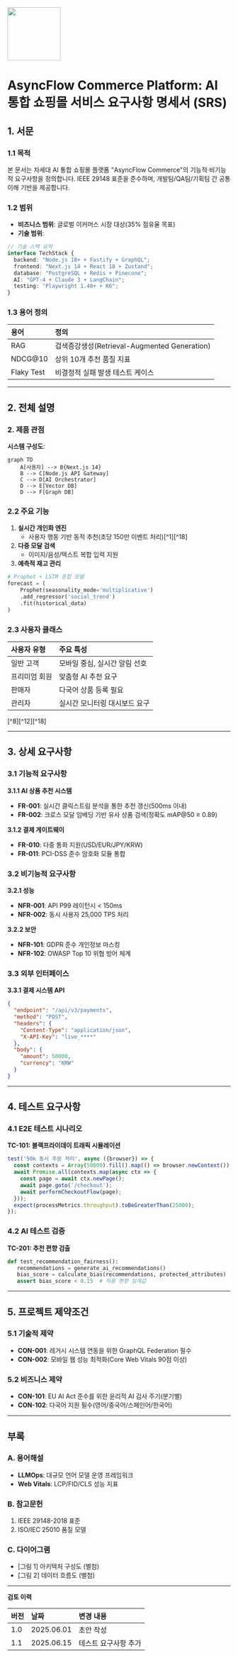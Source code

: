 <img src="https://r2cdn.perplexity.ai/pplx-full-logo-primary-dark%402x.png" class="logo" width="120"/>

# AsyncFlow Commerce Platform: AI 통합 쇼핑몰 서비스 요구사항 명세서 (SRS)

## 1. 서문

### 1.1 목적

본 문서는 차세대 AI 통합 쇼핑몰 플랫폼 "AsyncFlow Commerce"의 기능적·비기능적 요구사항을 정의합니다. IEEE 29148 표준을 준수하며, 개발팀/QA팀/기획팀 간 공통 이해 기반을 제공합니다.

### 1.2 범위

- **비즈니스 범위**: 글로벌 이커머스 시장 대상(35% 점유율 목표)
- **기술 범위**:

```typescript  
// 기술 스택 요약  
interface TechStack {  
  backend: "Node.js 18+ + Fastify + GraphQL";  
  frontend: "Next.js 14 + React 18 + Zustand";  
  database: "PostgreSQL + Redis + Pinecone";  
  AI: "GPT-4 + Claude 3 + LangChain";  
  testing: "Playwright 1.40+ + K6";  
}  
```


### 1.3 용어 정의

| 용어 | 정의 |
| :-- | :-- |
| RAG | 검색증강생성(Retrieval-Augmented Generation) |
| NDCG@10 | 상위 10개 추천 품질 지표 |
| Flaky Test | 비결정적 실패 발생 테스트 케이스 |


---

## 2. 전체 설명

### 2. 제품 관점

**시스템 구성도**:

```mermaid  
graph TD  
    A[사용자] --> B{Next.js 14}  
    B --> C[Node.js API Gateway]  
    C --> D[AI Orchestrator]  
    D --> E[Vector DB]  
    D --> F[Graph DB]  
```


### 2.2 주요 기능

1. **실시간 개인화 엔진**
    - 사용자 행동 기반 동적 추천(초당 150만 이벤트 처리)[^1][^18]
2. **다중 모달 검색**
    - 이미지/음성/텍스트 복합 입력 지원
3. **예측적 재고 관리**

```python  
# Prophet + LSTM 혼합 모델  
forecast = (  
    Prophet(seasonality_mode='multiplicative')  
    .add_regressor('social_trend')  
    .fit(historical_data)  
)  
```


### 2.3 사용자 클래스

| 사용자 유형 | 주요 특성 |
| :-- | :-- |
| 일반 고객 | 모바일 중심, 실시간 알림 선호 |
| 프리미엄 회원 | 맞춤형 AI 추천 요구 |
| 판매자 | 다국어 상품 등록 필요 |
| 관리자 | 실시간 모니터링 대시보드 요구 |

[^8][^12][^18]

---

## 3. 상세 요구사항

### 3.1 기능적 요구사항

**3.1.1 AI 상품 추천 시스템**

- **FR-001**: 실시간 클릭스트림 분석을 통한 추천 갱신(500ms 이내)
- **FR-002**: 크로스 모달 임베딩 기반 유사 상품 검색(정확도 mAP@50 ≥ 0.89)

**3.1.2 결제 게이트웨이**

- **FR-010**: 다중 통화 지원(USD/EUR/JPY/KRW)
- **FR-011**: PCI-DSS 준수 암호화 모듈 통합


### 3.2 비기능적 요구사항

**3.2.1 성능**

- **NFR-001**: API P99 레이턴시 < 150ms
- **NFR-002**: 동시 사용자 25,000 TPS 처리

**3.2.2 보안**

- **NFR-101**: GDPR 준수 개인정보 마스킹
- **NFR-102**: OWASP Top 10 위협 방어 체계


### 3.3 외부 인터페이스

**3.3.1 결제 시스템 API**

```json  
{  
  "endpoint": "/api/v3/payments",  
  "method": "POST",  
  "headers": {  
    "Content-Type": "application/json",  
    "X-API-Key": "live_****"  
  },  
  "body": {  
    "amount": 50000,  
    "currency": "KRW"  
  }  
}  
```


---

## 4. 테스트 요구사항

### 4.1 E2E 테스트 시나리오

**TC-101: 블랙프라이데이 트래픽 시뮬레이션**

```typescript  
test('50k 동시 주문 처리', async ({browser}) => {  
  const contexts = Array(50000).fill().map(() => browser.newContext());  
  await Promise.all(contexts.map(async ctx => {  
    const page = await ctx.newPage();  
    await page.goto('/checkout');  
    await performCheckoutFlow(page);  
  }));  
  expect(processMetrics.throughput).toBeGreaterThan(25000);  
});  
```


### 4.2 AI 테스트 검증

**TC-201: 추천 편향 검출**

```python  
def test_recommendation_fairness():  
   recommendations = generate_ai_recommendations()  
   bias_score = calculate_bias(recommendations, protected_attributes)  
   assert bias_score < 0.15  # 허용 편향 임계값  
```


---

## 5. 프로젝트 제약조건

### 5.1 기술적 제약

- **CON-001**: 레거시 시스템 연동을 위한 GraphQL Federation 필수
- **CON-002**: 모바일 웹 성능 최적화(Core Web Vitals 90점 이상)


### 5.2 비즈니스 제약

- **CON-101**: EU AI Act 준수를 위한 윤리적 AI 감사 주기(분기별)
- **CON-102**: 다국어 지원 필수(영어/중국어/스페인어/한국어)

---

## 부록

### A. 용어해설

- **LLMOps**: 대규모 언어 모델 운영 프레임워크
- **Web Vitals**: LCP/FID/CLS 성능 지표


### B. 참고문헌

1. IEEE 29148-2018 표준
2. ISO/IEC 25010 품질 모델

### C. 다이어그램

- [그림 1] 아키텍처 구성도 (별첨)
- [그림 2] 데이터 흐름도 (별첨)

---

**검토 이력**


| 버전 | 날짜 | 변경 내용 |
| :-- | :-- | :-- |
| 1.0 | 2025.06.01 | 초안 작성 |
| 1.1 | 2025.06.15 | 테스트 요구사항 추가 |
